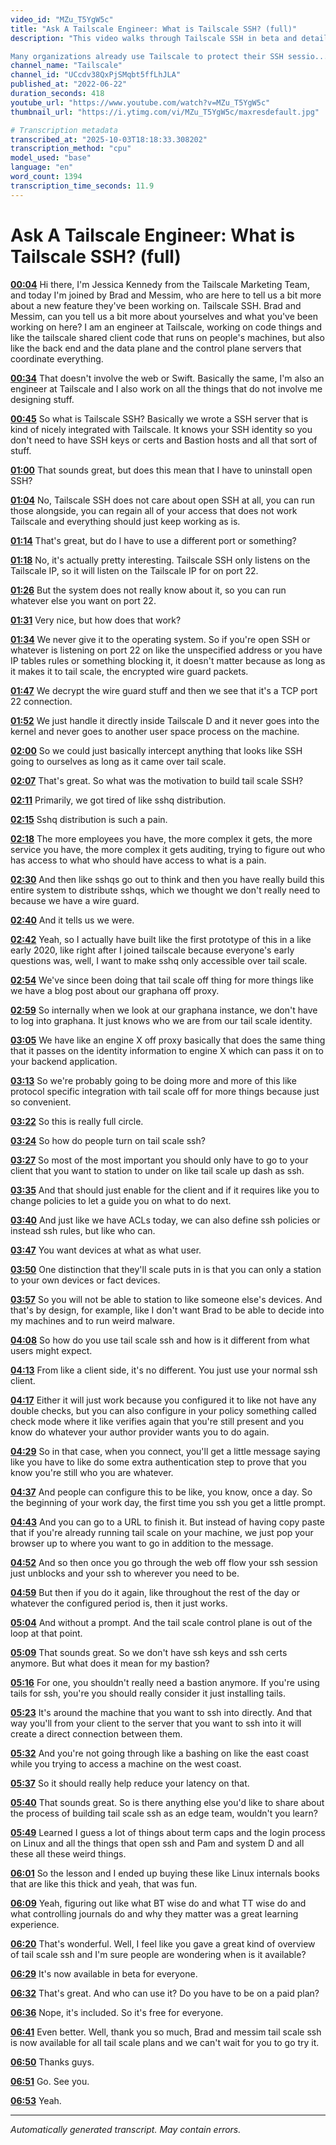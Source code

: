 ```yaml
---
video_id: "MZu_T5YgW5c"
title: "Ask A Tailscale Engineer: What is Tailscale SSH? (full)"
description: "This video walks through Tailscale SSH in beta and details how it works with Tailscale engineers, Brad Fitzpatrick and Maisem Ali.

Many organizations already use Tailscale to protect their SSH sessio..."
channel_name: "Tailscale"
channel_id: "UCcdv38QxPjSMqbt5ffLhJLA"
published_at: "2022-06-22"
duration_seconds: 418
youtube_url: "https://www.youtube.com/watch?v=MZu_T5YgW5c"
thumbnail_url: "https://i.ytimg.com/vi/MZu_T5YgW5c/maxresdefault.jpg"

# Transcription metadata
transcribed_at: "2025-10-03T18:18:33.308202"
transcription_method: "cpu"
model_used: "base"
language: "en"
word_count: 1394
transcription_time_seconds: 11.9
---
```


# Ask A Tailscale Engineer: What is Tailscale SSH? (full)

**[00:04](https://youtube.com/watch?v=MZu_T5YgW5c&t=4s)** Hi there, I'm Jessica Kennedy from the Tailscale Marketing Team, and today I'm joined by Brad and Messim, who are here to tell us a bit more about a new feature they've been working on. Tailscale SSH. Brad and Messim, can you tell us a bit more about yourselves and what you've been working on here? I am an engineer at Tailscale, working on code things and like the tailscale shared client code that runs on people's machines, but also like the back end and the data plane and the control plane servers that coordinate everything.

**[00:34](https://youtube.com/watch?v=MZu_T5YgW5c&t=34s)** That doesn't involve the web or Swift. Basically the same, I'm also an engineer at Tailscale and I also work on all the things that do not involve me designing stuff.

**[00:45](https://youtube.com/watch?v=MZu_T5YgW5c&t=45s)** So what is Tailscale SSH? Basically we wrote a SSH server that is kind of nicely integrated with Tailscale. It knows your SSH identity so you don't need to have SSH keys or certs and Bastion hosts and all that sort of stuff.

**[01:00](https://youtube.com/watch?v=MZu_T5YgW5c&t=60s)** That sounds great, but does this mean that I have to uninstall open SSH?

**[01:04](https://youtube.com/watch?v=MZu_T5YgW5c&t=64s)** No, Tailscale SSH does not care about open SSH at all, you can run those alongside, you can regain all of your access that does not work Tailscale and everything should just keep working as is.

**[01:14](https://youtube.com/watch?v=MZu_T5YgW5c&t=74s)** That's great, but do I have to use a different port or something?

**[01:18](https://youtube.com/watch?v=MZu_T5YgW5c&t=78s)** No, it's actually pretty interesting. Tailscale SSH only listens on the Tailscale IP, so it will listen on the Tailscale IP for on port 22.

**[01:26](https://youtube.com/watch?v=MZu_T5YgW5c&t=86s)** But the system does not really know about it, so you can run whatever else you want on port 22.

**[01:31](https://youtube.com/watch?v=MZu_T5YgW5c&t=91s)** Very nice, but how does that work?

**[01:34](https://youtube.com/watch?v=MZu_T5YgW5c&t=94s)** We never give it to the operating system. So if you're open SSH or whatever is listening on port 22 on like the unspecified address or you have IP tables rules or something blocking it, it doesn't matter because as long as it makes it to tail scale, the encrypted wire guard packets.

**[01:47](https://youtube.com/watch?v=MZu_T5YgW5c&t=107s)** We decrypt the wire guard stuff and then we see that it's a TCP port 22 connection.

**[01:52](https://youtube.com/watch?v=MZu_T5YgW5c&t=112s)** We just handle it directly inside Tailscale D and it never goes into the kernel and never goes to another user space process on the machine.

**[02:00](https://youtube.com/watch?v=MZu_T5YgW5c&t=120s)** So we could just basically intercept anything that looks like SSH going to ourselves as long as it came over tail scale.

**[02:07](https://youtube.com/watch?v=MZu_T5YgW5c&t=127s)** That's great. So what was the motivation to build tail scale SSH?

**[02:11](https://youtube.com/watch?v=MZu_T5YgW5c&t=131s)** Primarily, we got tired of like sshq distribution.

**[02:15](https://youtube.com/watch?v=MZu_T5YgW5c&t=135s)** Sshq distribution is such a pain.

**[02:18](https://youtube.com/watch?v=MZu_T5YgW5c&t=138s)** The more employees you have, the more complex it gets, the more service you have, the more complex it gets auditing, trying to figure out who has access to what who should have access to what is a pain.

**[02:30](https://youtube.com/watch?v=MZu_T5YgW5c&t=150s)** And then like sshqs go out to think and then you have really build this entire system to distribute sshqs, which we thought we don't really need to because we have a wire guard.

**[02:40](https://youtube.com/watch?v=MZu_T5YgW5c&t=160s)** And it tells us we were.

**[02:42](https://youtube.com/watch?v=MZu_T5YgW5c&t=162s)** Yeah, so I actually have built like the first prototype of this in a like early 2020, like right after I joined tailscale because everyone's early questions was, well, I want to make sshq only accessible over tail scale.

**[02:54](https://youtube.com/watch?v=MZu_T5YgW5c&t=174s)** We've since been doing that tail scale off thing for more things like we have a blog post about our graphana off proxy.

**[02:59](https://youtube.com/watch?v=MZu_T5YgW5c&t=179s)** So internally when we look at our graphana instance, we don't have to log into graphana. It just knows who we are from our tail scale identity.

**[03:05](https://youtube.com/watch?v=MZu_T5YgW5c&t=185s)** We have like an engine X off proxy basically that does the same thing that it passes on the identity information to engine X which can pass it on to your backend application.

**[03:13](https://youtube.com/watch?v=MZu_T5YgW5c&t=193s)** So we're probably going to be doing more and more of this like protocol specific integration with tail scale off for more things because just so convenient.

**[03:22](https://youtube.com/watch?v=MZu_T5YgW5c&t=202s)** So this is really full circle.

**[03:24](https://youtube.com/watch?v=MZu_T5YgW5c&t=204s)** So how do people turn on tail scale ssh?

**[03:27](https://youtube.com/watch?v=MZu_T5YgW5c&t=207s)** So most of the most important you should only have to go to your client that you want to station to under on like tail scale up dash as ssh.

**[03:35](https://youtube.com/watch?v=MZu_T5YgW5c&t=215s)** And that should just enable for the client and if it requires like you to change policies to let a guide you on what to do next.

**[03:40](https://youtube.com/watch?v=MZu_T5YgW5c&t=220s)** And just like we have ACLs today, we can also define ssh policies or instead ssh rules, but like who can.

**[03:47](https://youtube.com/watch?v=MZu_T5YgW5c&t=227s)** You want devices at what as what user.

**[03:50](https://youtube.com/watch?v=MZu_T5YgW5c&t=230s)** One distinction that they'll scale puts in is that you can only a station to your own devices or fact devices.

**[03:57](https://youtube.com/watch?v=MZu_T5YgW5c&t=237s)** So you will not be able to station to like someone else's devices. And that's by design, for example, like I don't want Brad to be able to decide into my machines and to run weird malware.

**[04:08](https://youtube.com/watch?v=MZu_T5YgW5c&t=248s)** So how do you use tail scale ssh and how is it different from what users might expect.

**[04:13](https://youtube.com/watch?v=MZu_T5YgW5c&t=253s)** From like a client side, it's no different. You just use your normal ssh client.

**[04:17](https://youtube.com/watch?v=MZu_T5YgW5c&t=257s)** Either it will just work because you configured it to like not have any double checks, but you can also configure in your policy something called check mode where it like verifies again that you're still present and you know do whatever your author provider wants you to do again.

**[04:29](https://youtube.com/watch?v=MZu_T5YgW5c&t=269s)** So in that case, when you connect, you'll get a little message saying like you have to like do some extra authentication step to prove that you know you're still who you are whatever.

**[04:37](https://youtube.com/watch?v=MZu_T5YgW5c&t=277s)** And people can configure this to be like, you know, once a day. So the beginning of your work day, the first time you ssh you get a little prompt.

**[04:43](https://youtube.com/watch?v=MZu_T5YgW5c&t=283s)** And you can go to a URL to finish it. But instead of having copy paste that if you're already running tail scale on your machine, we just pop your browser up to where you want to go in addition to the message.

**[04:52](https://youtube.com/watch?v=MZu_T5YgW5c&t=292s)** And so then once you go through the web off flow your ssh session just unblocks and your ssh to wherever you need to be.

**[04:59](https://youtube.com/watch?v=MZu_T5YgW5c&t=299s)** But then if you do it again, like throughout the rest of the day or whatever the configured period is, then it just works.

**[05:04](https://youtube.com/watch?v=MZu_T5YgW5c&t=304s)** And without a prompt. And the tail scale control plane is out of the loop at that point.

**[05:09](https://youtube.com/watch?v=MZu_T5YgW5c&t=309s)** That sounds great. So we don't have ssh keys and ssh certs anymore. But what does it mean for my bastion?

**[05:16](https://youtube.com/watch?v=MZu_T5YgW5c&t=316s)** For one, you shouldn't really need a bastion anymore. If you're using tails for ssh, you're you should really consider it just installing tails.

**[05:23](https://youtube.com/watch?v=MZu_T5YgW5c&t=323s)** It's around the machine that you want to ssh into directly. And that way you'll from your client to the server that you want to ssh into it will create a direct connection between them.

**[05:32](https://youtube.com/watch?v=MZu_T5YgW5c&t=332s)** And you're not going through like a bashing on like the east coast while you trying to access a machine on the west coast.

**[05:37](https://youtube.com/watch?v=MZu_T5YgW5c&t=337s)** So it should really help reduce your latency on that.

**[05:40](https://youtube.com/watch?v=MZu_T5YgW5c&t=340s)** That sounds great. So is there anything else you'd like to share about the process of building tail scale ssh as an edge team, wouldn't you learn?

**[05:49](https://youtube.com/watch?v=MZu_T5YgW5c&t=349s)** Learned I guess a lot of things about term caps and the login process on Linux and all the things that open ssh and Pam and system D and all these all these weird things.

**[06:01](https://youtube.com/watch?v=MZu_T5YgW5c&t=361s)** So the lesson and I ended up buying these like Linux internals books that are like this thick and yeah, that was fun.

**[06:09](https://youtube.com/watch?v=MZu_T5YgW5c&t=369s)** Yeah, figuring out like what BT wise do and what TT wise do and what controlling journals do and why they matter was a great learning experience.

**[06:20](https://youtube.com/watch?v=MZu_T5YgW5c&t=380s)** That's wonderful. Well, I feel like you gave a great kind of overview of tail scale ssh and I'm sure people are wondering when is it available?

**[06:29](https://youtube.com/watch?v=MZu_T5YgW5c&t=389s)** It's now available in beta for everyone.

**[06:32](https://youtube.com/watch?v=MZu_T5YgW5c&t=392s)** That's great. And who can use it? Do you have to be on a paid plan?

**[06:36](https://youtube.com/watch?v=MZu_T5YgW5c&t=396s)** Nope, it's included. So it's free for everyone.

**[06:41](https://youtube.com/watch?v=MZu_T5YgW5c&t=401s)** Even better. Well, thank you so much, Brad and messim tail scale ssh is now available for all tail scale plans and we can't wait for you to go try it.

**[06:50](https://youtube.com/watch?v=MZu_T5YgW5c&t=410s)** Thanks guys.

**[06:51](https://youtube.com/watch?v=MZu_T5YgW5c&t=411s)** Go. See you.

**[06:53](https://youtube.com/watch?v=MZu_T5YgW5c&t=413s)** Yeah.

---

*Automatically generated transcript. May contain errors.*
